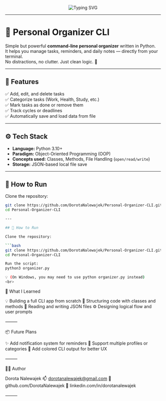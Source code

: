 <!-- 💫 ANIMATED HEADING -->
<p align="center">
  <img src="https://readme-typing-svg.herokuapp.com?font=Fira+Code&pause=1000&color=F78DA7&center=true&vCenter=true&width=500&lines=Personal+Organizer+CLI;Plan+your+day+like+a+pro;Python+OOP+Project+by+Dorota+Nalewajek" alt="Typing SVG" />
</p>

---

# 🧭 Personal Organizer CLI

Simple but powerful **command-line personal organizer** written in Python.  
It helps you manage tasks, reminders, and daily notes — directly from your terminal.  
No distractions, no clutter. Just clean logic. 🧠  

---

## 🎯 Features

✅ Add, edit, and delete tasks  
✅ Categorize tasks (Work, Health, Study, etc.)  
✅ Mark tasks as done or remove them  
✅ Track cycles or deadlines  
✅ Automatically save and load data from file  

---

## ⚙️ Tech Stack

- **Language:** Python 3.10+  
- **Paradigm:** Object-Oriented Programming (OOP)  
- **Concepts used:** Classes, Methods, File Handling (`open/read/write`)  
- **Storage:** JSON-based local file save  

---

## 🚀 How to Run

Clone the repository:

```bash
git clone https://github.com/DorotaNalewajek/Personal-Organizer-CLI.git
cd Personal-Organizer-CLI

---

## 🚀 How to Run

Clone the repository:

```bash
git clone https://github.com/DorotaNalewajek/Personal-Organizer-CLI.git
cd Personal-Organizer-CLI

Run the script:
python3 organizer.py

💡 (On Windows, you may need to use python organizer.py instead)
<br>

```


🧠 What I Learned

💡 Building a full CLI app from scratch
🧱 Structuring code with classes and methods
💾 Reading and writing JSON files
⚙️ Designing logical flow and user prompts

⸻

📦 Future Plans

✨ Add notification system for reminders
📂 Support multiple profiles or categories
🎨 Add colored CLI output for better UX

⸻

👩‍💻 Author

Dorota Nalewajek
📫 dorotanalewajek@gmail.com
🐙 github.com/DorotaNalewajek
💼 linkedin.com/in/dorotanalewajek

⸻

